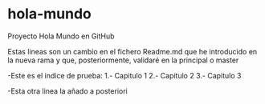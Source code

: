 # hola-mundo
Proyecto Hola Mundo en GitHub

Estas lineas son un cambio en el fichero Readme.md que he introducido en la nueva rama y que, posteriormente, validaré en la principal o master

-Este es el indice de prueba:
    1.- Capitulo 1
    2.- Capitulo 2
    3.- Capitulo 3

-Esta otra linea la añado a posteriori



